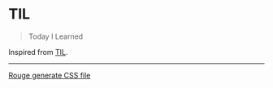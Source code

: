 # TIL

> Today I Learned

Inspired from [TIL](https://github.com/jbranchaud/til).

---

[Rouge generate CSS file](rouge-generate-css-file.md)

